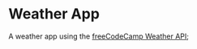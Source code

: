 # Weather App

A weather app using the [freeCodeCamp Weather API](https://fcc-weather-api.glitch.me );